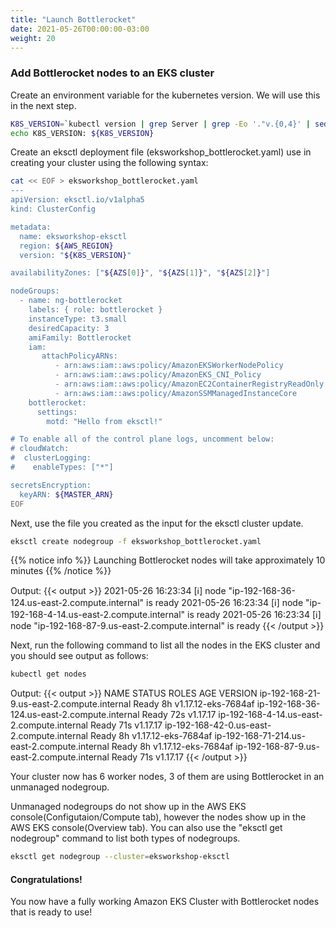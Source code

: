 ```yaml
---
title: "Launch Bottlerocket"
date: 2021-05-26T00:00:00-03:00
weight: 20
---
```


### Add Bottlerocket nodes to an EKS cluster

Create an environment variable for the kubernetes version. We will use this in the next step.
```bash
K8S_VERSION=`kubectl version | grep Server | grep -Eo '."v.{0,4}' | sed -n 's/.*:"v//p'`
echo K8S_VERSION: ${K8S_VERSION}
```

Create an eksctl deployment file (eksworkshop_bottlerocket.yaml) use in creating your cluster using the following syntax:

```bash
cat << EOF > eksworkshop_bottlerocket.yaml
---
apiVersion: eksctl.io/v1alpha5
kind: ClusterConfig

metadata:
  name: eksworkshop-eksctl
  region: ${AWS_REGION}
  version: "${K8S_VERSION}"

availabilityZones: ["${AZS[0]}", "${AZS[1]}", "${AZS[2]}"]

nodeGroups:
  - name: ng-bottlerocket
    labels: { role: bottlerocket }
    instanceType: t3.small
    desiredCapacity: 3
    amiFamily: Bottlerocket
    iam:
       attachPolicyARNs:
          - arn:aws:iam::aws:policy/AmazonEKSWorkerNodePolicy
          - arn:aws:iam::aws:policy/AmazonEKS_CNI_Policy
          - arn:aws:iam::aws:policy/AmazonEC2ContainerRegistryReadOnly
          - arn:aws:iam::aws:policy/AmazonSSMManagedInstanceCore
    bottlerocket:
      settings:
        motd: "Hello from eksctl!"

# To enable all of the control plane logs, uncomment below:
# cloudWatch:
#  clusterLogging:
#    enableTypes: ["*"]

secretsEncryption:
  keyARN: ${MASTER_ARN}
EOF
```

Next, use the file you created as the input for the eksctl cluster update.

```bash
eksctl create nodegroup -f eksworkshop_bottlerocket.yaml
```


{{% notice info %}}
Launching Bottlerocket nodes will take approximately 10 minutes
{{% /notice %}}

Output: 
{{< output >}}
2021-05-26 16:23:34 [ℹ]  node "ip-192-168-36-124.us-east-2.compute.internal" is ready
2021-05-26 16:23:34 [ℹ]  node "ip-192-168-4-14.us-east-2.compute.internal" is ready
2021-05-26 16:23:34 [ℹ]  node "ip-192-168-87-9.us-east-2.compute.internal" is ready
{{< /output >}}

Next, run the following command to list all the nodes in the EKS cluster and you should see output as follows:

```bash
kubectl get nodes
```

Output:
{{< output >}}
NAME                                           STATUS   ROLES    AGE   VERSION
ip-192-168-21-9.us-east-2.compute.internal     Ready    <none>   8h   v1.17.12-eks-7684af
ip-192-168-36-124.us-east-2.compute.internal   Ready    <none>   72s   v1.17.17
ip-192-168-4-14.us-east-2.compute.internal     Ready    <none>   71s   v1.17.17
ip-192-168-42-0.us-east-2.compute.internal     Ready    <none>   8h   v1.17.12-eks-7684af
ip-192-168-71-214.us-east-2.compute.internal   Ready    <none>   8h   v1.17.12-eks-7684af
ip-192-168-87-9.us-east-2.compute.internal     Ready    <none>   71s   v1.17.17
{{< /output >}}

Your cluster now has 6 worker nodes, 3 of them are using Bottlerocket in an unmanaged nodegroup.

Unmanaged nodegroups do not show up in the AWS EKS console(Configutaion/Compute tab), however the nodes show up in the AWS EKS console(Overview tab). You can also use the "eksctl get nodegroup" command to list both types of nodegroups.
  
```bash
eksctl get nodegroup --cluster=eksworkshop-eksctl
```  

#### Congratulations!

You now have a fully working Amazon EKS Cluster with Bottlerocket nodes that is ready to use!
